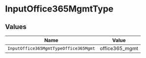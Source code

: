 # InputOffice365MgmtType


## Values

| Name                                  | Value                                 |
| ------------------------------------- | ------------------------------------- |
| `InputOffice365MgmtTypeOffice365Mgmt` | office365_mgmt                        |
